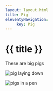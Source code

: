 ```yaml
---
layout: layout.html
title: Pig
eleventyNavigation:
     key: Pig
---
```

# {{ title }}

<div class="minipigtext">

<p>These are big pigs</p>

</div>

<div class="minipigs1">

![pig laying down](../images/pig_1.jpg)

</div>

<div class="minipigs2">

![pigs in a pen](../images/pig_2.jpg)

</div>
